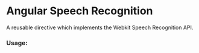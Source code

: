 Angular Speech Recognition
==========================

A reusable directive which implements the Webkit Speech Recognition API.

### Usage:
